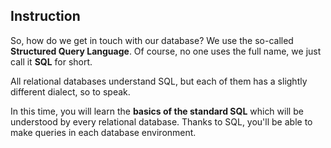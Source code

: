 ## Instruction
So, how do we get in touch with our database? We use the so-called **Structured Query Language**. Of course, no one uses the full name, we just call it **SQL** for short.

All relational databases understand SQL, but each of them has a slightly different dialect, so to speak.

In this time, you will learn the **basics of the standard SQL** which will be understood by every relational database. Thanks to SQL, you'll be able to make queries in each database environment.